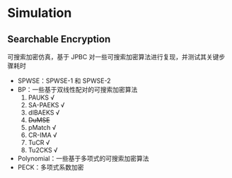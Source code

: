 # Simulation
## Searchable Encryption

可搜索加密仿真，基于 JPBC 对一些可搜索加密算法进行复现，并测试其关键步骤耗时

- SPWSE：SPWSE-1 和 SPWSE-2
- BP：一些基于双线性配对的可搜索加密算法
  1. PAUKS √
  2. SA-PAEKS √
  3. dIBAEKS √
  4. ~~DuMSE~~
  5. pMatch √
  6. CR-IMA √
  7. TuCR √
  8. Tu2CKS √
- Polynomial：一些基于多项式的可搜索加密算法
- PECK：多项式系数加密
